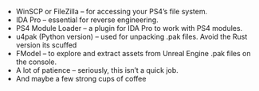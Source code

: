 - WinSCP or FileZilla – for accessing your PS4’s file system.
- IDA Pro – essential for reverse engineering.
- PS4 Module Loader – a plugin for IDA Pro to work with PS4 modules.
- u4pak (Python version) – used for unpacking .pak files. Avoid the Rust version its scuffed
- FModel – to explore and extract assets from Unreal Engine .pak files on the console.
- A lot of patience – seriously, this isn’t a quick job.
- And maybe a few strong cups of coffee 